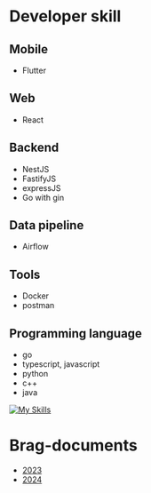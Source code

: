 # Developer skill
## Mobile
  - Flutter
## Web
  - React
## Backend
  - NestJS
  - FastifyJS
  - expressJS
  - Go with gin
## Data pipeline
 - Airflow
## Tools
- Docker
- postman
## Programming language
- go
- typescript, javascript
- python
- c++
- java

[![My Skills](https://skillicons.dev/icons?i=flutter,react,nest,docker,go,py,vscode,vite,vim,ts,js,sentry,stackoverflow,postgres,git,gcp,cpp,arduino,java&theme=light)](https://skillicons.dev)

# Brag-documents
- [2023](https://github.com/Mrkonxyz/brag-documents/blob/main/2023.md)
- [2024](https://github.com/Mrkonxyz/brag-documents/blob/main/2024.md)
